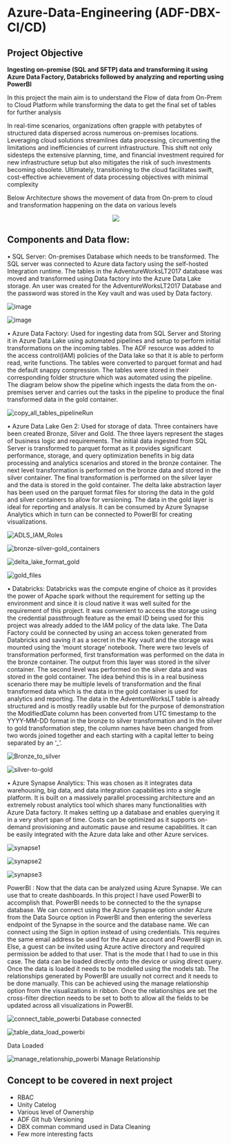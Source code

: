 # Azure-Data-Engineering (ADF-DBX-CI/CD)

## Project Objective
**Ingesting on-premise (SQL and SFTP) data and transforming it using Azure Data Factory, Databricks followed by analyzing and reporting using PowerBI**

In this project the main aim is to understand the Flow of data from On-Prem to Cloud Platform while transforming the data to get the final set of tables for further analysis

In real-time scenarios, organizations often grapple with petabytes of structured data dispersed across numerous on-premises locations. Leveraging cloud solutions streamlines data processing, circumventing the limitations and inefficiencies of current infrastructure. This shift not only sidesteps the extensive planning, time, and financial investment required for new infrastructure setup but also mitigates the risk of such investments becoming obsolete. Ultimately, transitioning to the cloud facilitates swift, cost-effective achievement of data processing objectives with minimal complexity

Below Architecture shows the movement of data from On-prem to cloud and transformation happening on the data on various levels 

<p align="center">
  <img src="https://github.com/IndraT97/Azure-Data-Engineering-ADF-DBX-CI-CD/blob/master/Images/Project%20Architecture.png">
</p>

## Components and Data flow:

•	SQL Server: On-premises Database which needs to be transformed. The SQL server was connected to Azure data factory using the self-hosted Integration runtime. The tables in the AdventureWorksLT2017 database was moved and transformed using Data factory into the Azure Data Lake storage. An user was created for the AdventureWorksLT2017 Database and the password was stored in the Key vault and was used by Data factory.

![image](https://github.com/DataCounsel/Azure-Data-Engineering/assets/71335870/1f0db421-328d-43d5-a5ef-42fdb02b0f05)

![image](https://github.com/DataCounsel/Azure-Data-Engineering/assets/71335870/aa45e31b-ee0c-40d9-b1da-fd5ca543de88)

•	Azure Data Factory: Used for ingesting data from SQL Server and Storing it in Azure Data Lake using automated pipelines and setup to perform initial transformations on the incoming tables. The ADF resource was added to the access control(IAM) policies of the Data lake so that it is able to perform read, write functions. The tables were converted to parquet format and had the default snappy compression. The tables were stored in their corresponding folder structure which was automated using the pipeline. The diagram below show the pipeline which ingests the data from the on-premises server and carries out the tasks in the pipeline to produce the final transformed data in the gold container.

![copy_all_tables_pipelineRun](https://github.com/DataCounsel/Azure-Data-Engineering/assets/71335870/0e674a62-817c-4ee4-b26a-3abc0f8efa65)


•	Azure Data Lake Gen 2: Used for storage of data. Three containers have been created Bronze, Silver and Gold. The three layers represent the stages of business logic and requirements. The initial data ingested from SQL Server is transformed to parquet format as it provides significant performance, storage, and query optimization benefits in big data processing and analytics scenarios and stored in the bronze container.  The next level transformation is performed on the bronze data and stored in the silver container. The final transformation is performed on the silver layer and the data is stored in the gold container. The delta lake abstraction layer has been used on the parquet format files for storing the data in the gold and silver containers to allow for versioning. The data in the gold layer is ideal for reporting and analysis. It can be consumed by Azure Synapse Analytics which in turn can be connected to PowerBI for creating visualizations.

![ADLS_IAM_Roles](https://github.com/DataCounsel/Azure-Data-Engineering/assets/71335870/98eb428b-95d8-4c41-af53-b3d460723f0f)

![bronze-silver-gold_containers](https://github.com/DataCounsel/Azure-Data-Engineering/assets/71335870/0c97afe5-f176-4797-8581-6ca5c7ef3470)

![delta_lake_format_gold](https://github.com/DataCounsel/Azure-Data-Engineering/assets/71335870/8af32197-7d36-47d2-bae3-5bd4d95ad8ce)

![gold_files](https://github.com/DataCounsel/Azure-Data-Engineering/assets/71335870/32008f97-614f-4880-ba1c-7a8c651054a7)

•	Databricks: Databricks was the compute engine of choice as it provides the power of Apache spark without the requirement for setting up the environment and since it is cloud native it was well suited for the requirement of this project. It was convenient to access the storage using the credential passthrough feature as the email ID being used for this project was already added to the IAM policy of the data lake. The Data Factory could be connected by using an access token generated from Databricks and saving it as a secret in the Key vault and the storage was mounted using the ‘mount storage’ notebook.
There were two levels of transformation performed, first transformation was performed on the data in the bronze container. The output from this layer was stored in the silver container. The second level was performed on the silver data and was stored in the gold container. The idea behind this is in a real business scenario there may be multiple levels of transformation and the final transformed data which is the data in the gold container is used for analytics and reporting. The data in the AdventureWorksLT table is already structured and is mostly readily usable but for the purpose of demonstration the ModifiedDate column has been converted from UTC timestamp to the YYYY-MM-DD format in the bronze to silver transformation and In the silver to gold transformation step, the column names have been changed from two words joined together and each starting with a capital letter to being separated by an ‘_’.

![Bronze_to_silver](https://github.com/DataCounsel/Azure-Data-Engineering/assets/71335870/499a2584-aaa2-4f44-8135-4885b26825a4)


![silver-to-gold](https://github.com/DataCounsel/Azure-Data-Engineering/assets/71335870/9ce0517e-c12d-4877-a3b2-c770ec79ed1f)



•	Azure Synapse Analytics: This was chosen as it integrates data warehousing, big data, and data integration capabilities into a single platform. It is built on a massively parallel processing architecture and an extremely robust analytics tool which shares many functionalities with Azure Data factory. It makes setting up a database and enables querying it in a very short span of time. Costs can be optimized as it supports on-demand provisioning and automatic pause and resume capabilities. It can be easily integrated with the Azure data lake and other Azure services.


![synapse1](https://github.com/DataCounsel/Azure-Data-Engineering/assets/71335870/5c20a560-fb69-4f52-b522-2f1778be8336)

![synapse2](https://github.com/DataCounsel/Azure-Data-Engineering/assets/71335870/1e7c897e-9445-4797-a54a-63fa6056dc3a)

![synapse3](https://github.com/DataCounsel/Azure-Data-Engineering/assets/71335870/4a2fb43a-258f-4ee6-92a7-d64c9c53a053)


PowerBI : Now that the data can be analyzed using Azure Synapse. We can use that to create dashboards. In this project I have used PowerBI to accomplish that. PowerBI needs to be connected to the the synapse database. We can connect using the Azure Synapse option under Azure from the Data Source option in PowerBI and then entering the severless endpoint of the Synapse in the source and the database name. We can connect using the Sign in option instead of using credentials. This requires the same email address be used for the Azure account and PowerBI sign in. Else, a guest can be invited using Azure active directory and required permission be added to that user. That is the mode that I had to use in this case. The data can be loaded directly onto the device or using direct query. Once the data is loaded it needs to be modelled using the models tab. The relationships generated by PowerBI are usually not correct and it needs to be done manually. This can be achieved using the manage relationship option from the visualizations in ribbon. Once the relationships are set the cross-filter direction needs to be set to both to allow all the fields to be updated across all visualizations in PowerBI. 


![connect_table_powerbi](https://github.com/DataCounsel/Azure-Data-Engineering/assets/71335870/4a184896-eea1-4257-9342-b28fc57e45e4)
Database connected

![table_data_load_powerbi](https://github.com/DataCounsel/Azure-Data-Engineering/assets/71335870/16300aad-a37c-42f0-8852-f175e37b74db)

Data Loaded

![manage_relationship_powerbi](https://github.com/DataCounsel/Azure-Data-Engineering/assets/71335870/2d906536-9cc9-43e4-ac0e-3d24b1681a00)
Manage Relationship

## Concept to be covered in next project

* RBAC
* Unity Catelog
* Various level of Ownership
* ADF Git hub Versioning
* DBX comman command used in Data Cleaning
* Few more interesting facts
